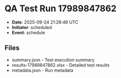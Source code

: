 # QA Test Run 17989847862

- **Date**: 2025-09-24 21:28:46 UTC
- **Initiator**: scheduled
- **Event**: schedule

## Files
- summary.json - Test execution summary
- results-17989847862.xlsx - Detailed test results
- metadata.json - Run metadata
